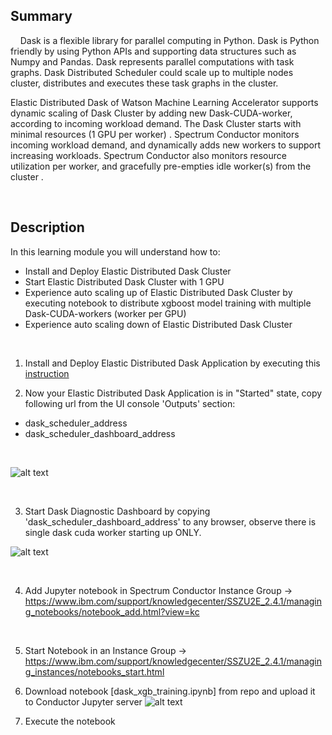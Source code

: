 


## Summary
&nbsp;
&nbsp;
Dask is a flexible library for parallel computing in Python.    Dask is Python friendly by using Python APIs and supporting data structures such as Numpy and Pandas.    Dask represents parallel computations with task graphs.   Dask Distributed Scheduler could scale up to multiple nodes cluster,  distributes and executes these task graphs in the cluster.


Elastic Distributed Dask of Watson Machine Learning Accelerator supports dynamic scaling of Dask Cluster by adding new Dask-CUDA-worker,  according to incoming workload demand.       The Dask Cluster starts with minimal resources (1 GPU per worker) .     Spectrum Conductor monitors incoming workload demand,  and dynamically adds new workers to support increasing workloads.     Spectrum Conductor also monitors resource utilization per worker,  and gracefully pre-empties idle worker(s) from the cluster .


&nbsp;
&nbsp;

## Description
In this learning module you will understand how to:
- Install and Deploy Elastic Distributed Dask Cluster 
- Start Elastic Distributed Dask Cluster with 1 GPU
- Experience auto scaling up of Elastic Distributed Dask Cluster by executing notebook to distribute xgboost model training with multiple Dask-CUDA-workers (worker per GPU)
- Experience auto scaling down of Elastic Distributed Dask Cluster


&nbsp;
&nbsp;

1. Install and Deploy Elastic Distributed Dask Application by executing this [instruction](https://us-south.git.cloud.ibm.com/ibmcws-application-instance-samples/dask-ego)
&nbsp;

2. Now your Elastic Distributed Dask Application is in "Started" state, copy following url from the UI console 'Outputs' section:
-  dask_scheduler_address
-  dask_scheduler_dashboard_address

&nbsp;
&nbsp;



![alt text](https://raw.githubusercontent.com/IBM/wmla-assets/master/WMLA-learning-journey/shared-images/Dask_1_image.png)

&nbsp;
&nbsp;

3. Start Dask Diagnostic Dashboard by copying 'dask_scheduler_dashboard_address' to any browser,  observe there is single dask cuda worker starting up ONLY.

![alt text](https://raw.githubusercontent.com/IBM/wmla-assets/master/WMLA-learning-journey/shared-images/Dask_2_image.png)

&nbsp;
&nbsp;



4. Add Jupyter notebook in Spectrum Conductor Instance Group -> https://www.ibm.com/support/knowledgecenter/SSZU2E_2.4.1/managing_notebooks/notebook_add.html?view=kc

&nbsp;
&nbsp;

5. Start Notebook in an Instance Group -> https://www.ibm.com/support/knowledgecenter/SSZU2E_2.4.1/managing_instances/notebooks_start.html


6. Download notebook [dask_xgb_training.ipynb] from repo and upload it to Conductor Jupyter server
![alt text](https://raw.githubusercontent.com/IBM/wmla-assets/master/WMLA-learning-journey/shared-images/Dask_3_image.png)

7.  Execute the notebook

